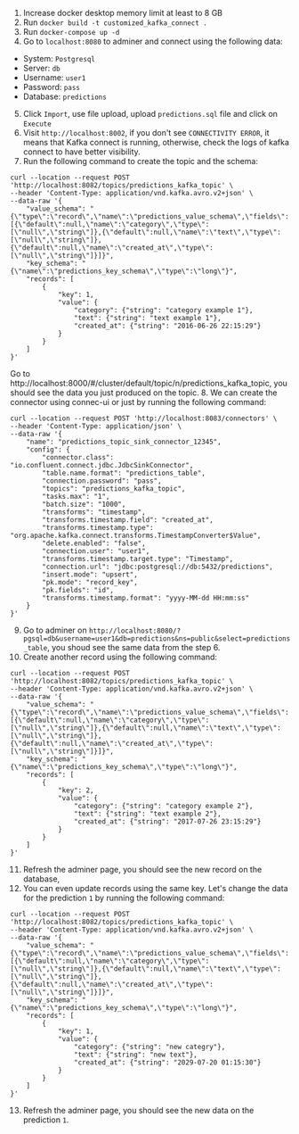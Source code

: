 1. Increase docker desktop memory limit at least to 8 GB
2. Run `docker build -t customized_kafka_connect .`
3. Run `docker-compose up -d`
4. Go to `localhost:8080` to adminer and connect using the following data:
* System: `Postgresql`
* Server: `db`
* Username: `user1`
* Password: `pass`
* Database: `predictions`
5. Click `Import`, use file upload, upload `predictions.sql` file and click on `Execute`
6. Visit `http://localhost:8002`, if you don't see `CONNECTIVITY ERROR`, it means that Kafka connect is running, otherwise, check the logs of kafka connect to have better visibility.
7. Run the following command to create the topic and the schema:
```
curl --location --request POST 'http://localhost:8082/topics/predictions_kafka_topic' \
--header 'Content-Type: application/vnd.kafka.avro.v2+json' \
--data-raw '{
    "value_schema": "{\"type\":\"record\",\"name\":\"predictions_value_schema\",\"fields\":[{\"default\":null,\"name\":\"category\",\"type\":[\"null\",\"string\"]},{\"default\":null,\"name\":\"text\",\"type\":[\"null\",\"string\"]},{\"default\":null,\"name\":\"created_at\",\"type\":[\"null\",\"string\"]}]}",
    "key_schema": "{\"name\":\"predictions_key_schema\",\"type\":\"long\"}",
    "records": [
        {
            "key": 1,
            "value": {
                "category": {"string": "category example 1"},
                "text": {"string": "text example 1"},
                "created_at": {"string": "2016-06-26 22:15:29"}
            }
        }
    ]
}'
```
Go to http://localhost:8000/#/cluster/default/topic/n/predictions_kafka_topic, you should see the data you just produced on the topic.
8. We can create the connector using connec-ui or just by running the following command:
```
curl --location --request POST 'http://localhost:8083/connectors' \
--header 'Content-Type: application/json' \
--data-raw '{
    "name": "predictions_topic_sink_connector_12345",
    "config": {
        "connector.class": "io.confluent.connect.jdbc.JdbcSinkConnector",
        "table.name.format": "predictions_table",
        "connection.password": "pass",
        "topics": "predictions_kafka_topic",
        "tasks.max": "1",
        "batch.size": "1000",
        "transforms": "timestamp",
        "transforms.timestamp.field": "created_at",
        "transforms.timestamp.type": "org.apache.kafka.connect.transforms.TimestampConverter$Value",
        "delete.enabled": "false",
        "connection.user": "user1",
        "transforms.timestamp.target.type": "Timestamp",
        "connection.url": "jdbc:postgresql://db:5432/predictions",
        "insert.mode": "upsert",
        "pk.mode": "record_key",
        "pk.fields": "id",
        "transforms.timestamp.format": "yyyy-MM-dd HH:mm:ss"
    }
}'
```
9. Go to adminer on `http://localhost:8080/?pgsql=db&username=user1&db=predictions&ns=public&select=predictions_table`, you shoud see the same data from the step 6.
10. Create another record using the following command:
```
curl --location --request POST 'http://localhost:8082/topics/predictions_kafka_topic' \
--header 'Content-Type: application/vnd.kafka.avro.v2+json' \
--data-raw '{
    "value_schema": "{\"type\":\"record\",\"name\":\"predictions_value_schema\",\"fields\":[{\"default\":null,\"name\":\"category\",\"type\":[\"null\",\"string\"]},{\"default\":null,\"name\":\"text\",\"type\":[\"null\",\"string\"]},{\"default\":null,\"name\":\"created_at\",\"type\":[\"null\",\"string\"]}]}",
    "key_schema": "{\"name\":\"predictions_key_schema\",\"type\":\"long\"}",
    "records": [
        {
            "key": 2,
            "value": {
                "category": {"string": "category example 2"},
                "text": {"string": "text example 2"},
                "created_at": {"string": "2017-07-26 23:15:29"}
            }
        }
    ]
}'
```
11. Refresh the adminer page, you should see the new record on the database,
12. You can even update records using the same key. Let's change the data for the prediction `1` by running the following command:
```
curl --location --request POST 'http://localhost:8082/topics/predictions_kafka_topic' \
--header 'Content-Type: application/vnd.kafka.avro.v2+json' \
--data-raw '{
    "value_schema": "{\"type\":\"record\",\"name\":\"predictions_value_schema\",\"fields\":[{\"default\":null,\"name\":\"category\",\"type\":[\"null\",\"string\"]},{\"default\":null,\"name\":\"text\",\"type\":[\"null\",\"string\"]},{\"default\":null,\"name\":\"created_at\",\"type\":[\"null\",\"string\"]}]}",
    "key_schema": "{\"name\":\"predictions_key_schema\",\"type\":\"long\"}",
    "records": [
        {
            "key": 1,
            "value": {
                "category": {"string": "new categry"},
                "text": {"string": "new text"},
                "created_at": {"string": "2029-07-20 01:15:30"}
            }
        }
    ]
}'
```
13. Refresh the adminer page, you should see the new data on the prediction `1`.